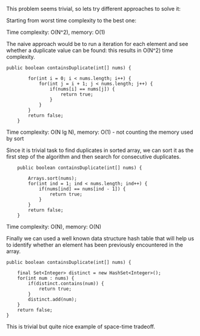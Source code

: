 This problem seems trivial, so lets try different approaches to solve it:

Starting from worst time complexity to the best one:

Time complexity: O(N^2), memory: O(1)

The naive approach would be to run a iteration for each element and see whether a duplicate value can be found: this results in O(N^2) time complexity.
```
public boolean containsDuplicate(int[] nums) {

        for(int i = 0; i < nums.length; i++) {
            for(int j = i + 1; j < nums.length; j++) {
                if(nums[i] == nums[j]) {
                    return true;
                }
            }
        }
        return false;
    }
 ```
Time complexity: O(N lg N), memory: O(1) - not counting the memory used by sort

Since it is trivial task to find duplicates in sorted array, we can sort it as the first step of the algorithm and then search for consecutive duplicates.
```
    public boolean containsDuplicate(int[] nums) {

        Arrays.sort(nums);
        for(int ind = 1; ind < nums.length; ind++) {
            if(nums[ind] == nums[ind - 1]) {
                return true;
            }
        }
        return false;
    }
```
Time complexity: O(N), memory: O(N)

Finally we can used a well known data structure hash table that will help us to identify whether an element has been previously encountered in the array.
```
public boolean containsDuplicate(int[] nums) {

    final Set<Integer> distinct = new HashSet<Integer>();
    for(int num : nums) {
        if(distinct.contains(num)) {
            return true;
        }
        distinct.add(num);
    }
    return false;
}
```
This is trivial but quite nice example of space-time tradeoff.
